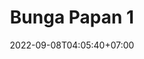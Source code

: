 ---
title: "Bunga Papan 1"
description: "Koleksi Bunga Papan X001 dari Salsabilla Florist"
date: 2022-09-08T04:05:40+07:00
lastmod: 2022-09-08T04:05:40+07:00
price: "500000"
draft: false
images: /images/blossom.jpg
bestseller: true
categories: bungapapan
---